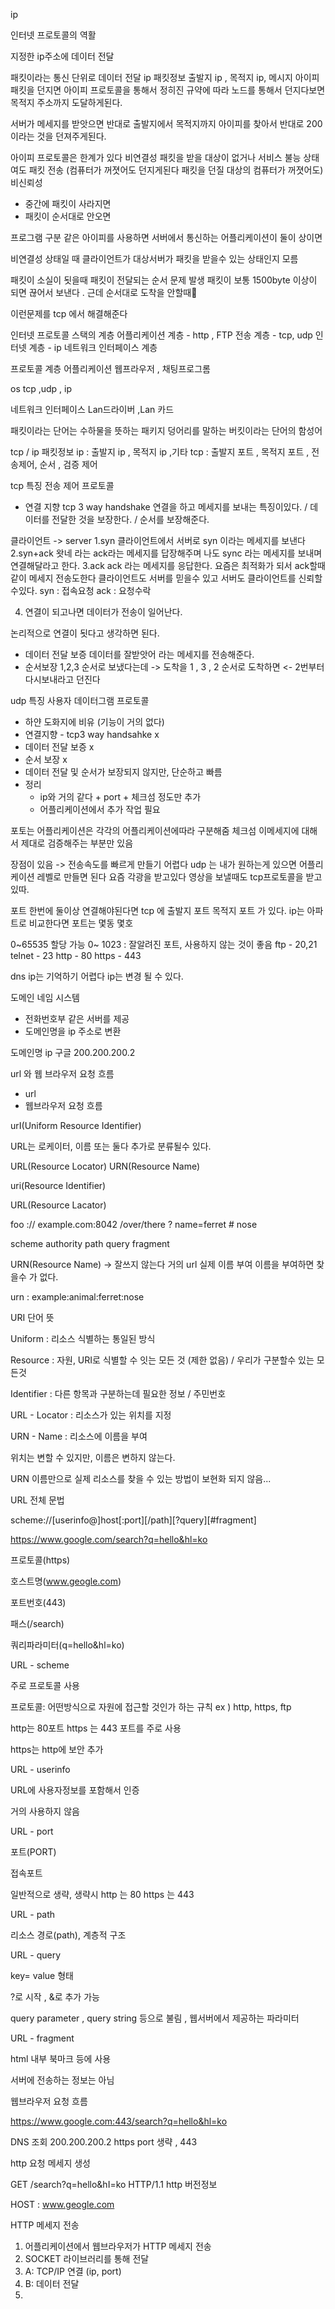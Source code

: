 ip

인터넷 프로토콜의 역활

지정한 ip주소에 데이터 전달

패킷이라는 통신 단위로 데이터 전달
ip 패킷정보
출발지 ip , 목적지 ip, 메시지 아이피 패킷을 던지면
아이피 프로토콜을 통해서 정히진 규약에 따라 노드를 통해서 던지다보면 목적지 주소까지 도달하게된다.

서버가 메세지를 받앗으면 반대로 출발지에서 목적지까지 아이피를 찾아서 반대로 200이라는 것을 던져주게된다.

아이피 프로토콜은 한계가 있다
비연결성
패킷을 받을 대상이 없거나 서비스 불능 상태여도 패킷 전송 (컴퓨터가 꺼졋어도 던지게된다 패킷을 던질 대상의 컴퓨터가 꺼졋어도)
비신뢰성

- 중간에 패킷이 사라지면
- 패킷이 순서대로 안오면

프로그램 구분
같은 아이피를 사용하면 서버에서 통신하는 어플리케이션이 둘이 상이면

비연결성 상태일 때
클라이언트가 대상서버가 패킷을 받을수 있는 상태인지 모름

패킷이 소실이 됫을때
패킷이 전달되는 순서 문제 발생
패킷이 보통 1500byte 이상이 되면 끊어서 보낸다 .
근데 순서대로 도착을 안할때

이런문제를 tcp 에서 해결해준다

인터넷 프로토콜 스택의 계층
어플리케이션 계층 - http , FTP
전송 계층 - tcp, udp
인터넷 계층 - ip
네트워크 인터페이스 계층

프로토콜 계층
어플리케이션        웹프라우저 , 채팅프로그롬

os      tcp ,udp , ip

네트워크 인터페이스 Lan드라이버 ,Lan 카드

패킷이라는 단어는 수하물을 뜻하는 패키지 덩어리를 말하는 버킷이라는 단어의 함성어

tcp / ip 패킷정보
ip : 출발지 ip , 목적지 ip ,기타
tcp : 출발지 포트 ,  목적지 포트 , 전송제어, 순서 , 검증 제어

tcp 특징 전송 제어 프로토콜

- 연결 지향 tcp 3 way handshake        연결을 하고 메세지를 보내는 특징이있다. / 데이터를 전달한 것을 보장한다. / 순서를 보장해준다.

클라이언트                            ->                                        server
1.syn 클라이언트에서 서버로 syn 이라는 메세지를 보낸다
2.syn+ack      왓네 라는 ack라는 메세지를 답장해주며 나도 sync 라는 메세지를 보내며 연결해달라고 한다.
3.ack           ack 라는 메세지를 응답한다.
요즘은 최적화가 되서 ack할때 같이 메세지 전송도한다
클라이언트도 서버를 믿을수 있고 서버도 클라이언트를 신뢰할수있다.
syn : 접속요청
ack : 요청수락

4. 연결이 되고나면 데이터가 전송이 일어난다.

논리적으로 연결이 됫다고 생각하면 된다.

- 데이터 전달 보증
  데이터를 잘받앗어 라는 메세지를 전송해준다.
- 순서보장
  1,2,3 순서로 보냈다는데                ->                  도착을 1 , 3 , 2 순서로 도착하면
  <- 2번부터 다시보내라고 던진다

udp 특징
사용자 데이터그램 프로토콜

- 하얀 도화지에 비유 (기능이 거의 없다)
- 연결지향 - tcp3 way handsahke x
- 데이터 전달 보증 x
- 순서 보장 x
- 데이터 전달 및 순서가 보장되지 않지만, 단순하고 빠름
- 정리
  - ip와 거의 같다 + port + 체크섬 정도만 추가
  - 어플리케이션에서 추가 작업 필요

포토는 어플리케이션은 각각의 어플리케이션에따라 구분해줌
체크섬 이메세지에 대해서 제대로 검증해주는 부분만 있음

장점이 있음 -> 전송속도를 빠르게 만들기 어렵다
udp 는 내가 원하는게 있으면 어플리케이션 레벨로 만들면 된다
요즘 각광을 받고있다
영상을 보낼때도 tcp프로토콜을 받고있따.

포트
한번에 둘이상 연결해야된다면
tcp 에 출발지 포트 목적지 포트 가 있다.
ip는 아파트로 비교한다면 포트는 몇동 몇호

0~65535 할당 가능
0~ 1023 : 잘알려진 포트, 사용하지 않는 것이 좋음
ftp - 20,21
telnet - 23
http - 80
https - 443

dns
ip는 기억하기 어렵다
ip는 변경 될 수 있다.

도메인 네임 시스템

- 전화번호부 같은 서버를 제공
- 도메인명을 ip 주소로 변환

도메인명                ip
구글                    200.200.200.2

url 와 웹 브라우저 요청 흐름

- url
- 웹브라우저 요청 흐름

urI(Uniform Resource Identifier)

URL는 로케이터, 이름 또는 둘다 추가로 분류될수 있다.


URL(Resource Locator)               URN(Resource Name)

uri(Resource Identifier)

URL(Resource Lacator)

foo                   ://      example.com:8042           /over/there         ?        name=ferret         #         nose

scheme                         authority                             path                             query                         fragment

URN(Resource Name) -> 잘쓰지 않는다 거의 url 실제 이름 부여 이름을 부여하면 찾을수 가 없다. 

urn                   :                    example:animal:ferret:nose

URI 단어 뜻

Uniform : 리소스 식별하는 통일된 방식

Resource :  자원, URI로 식별할 수 잇는 모든 것 (제한 없음) / 우리가 구분할수 있는 모든것

Identifier : 다른 항목과 구분하는데 필요한 정보 / 주민번호

URL - Locator : 리소스가 있는 위치를 지정

URN - Name : 리소스에 이름을 부여

위치는 변할 수 있지만, 이름은 변하지 않는다.

URN 이름만으로 실제 리소스를 찾을 수 있는 방법이 보현화 되지 않음...

URL 전체 문법

scheme://[userinfo@]host[:port][/path][?query][#fragment]

https://www.google.com/search?q=hello&hl=ko

프로토콜(https)

호스트명(www.geogle.com)

포트번호(443)

패스(/search)

쿼리파라미터(q=hello&hl=ko)

URL -  scheme

주로 프로토콜 사용

프로토콜: 어떤방식으로 자원에 접근할 것인가 하는 규칙 ex ) http, https, ftp

http는 80포트 https 는 443 포트를 주로 사용

https는 http에 보안 추가

URL  - userinfo

URL에 사용자정보를 포함해서 인증

거의 사용하지 않음

URL - port

포트(PORT)

접속포트

일반적으로 생략, 생략시 http 는 80 https 는 443

URL - path

리소스 경로(path), 계층적 구조

URL - query

key= value 형태

?로 시작 , &로 추가 가능

query parameter , query string 등으로 불림 , 웹서버에서 제공하는 파라미터

URL - fragment

html 내부 북마크 등에 사용

서버에 전송하는 정보는 아님


웹브라우저 요청 흐름

https://www.google.com:443/search?q=hello&hl=ko

DNS 조회 200.200.200.2 https port 생략 , 443

http 요청 메세지 생성

GET  /search?q=hello&hI=ko HTTP/1.1 http 버전정보

HOST : www.geogle.com

HTTP 메세지 전송

1. 어플리케이션에서 웹브라우저가 HTTP 메세지 전송
2. SOCKET 라이브러리를 통해 전달
3. A: TCP/IP 연결 (ip, port)
4. B: 데이터 전달
5.
